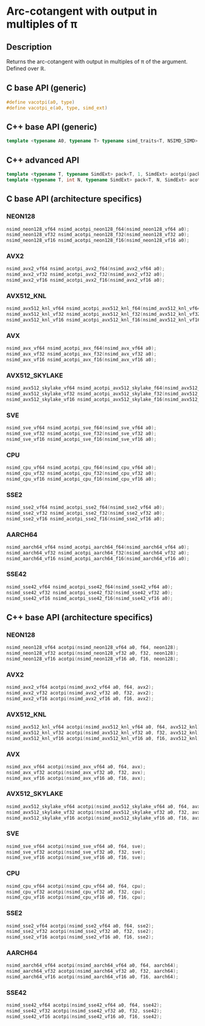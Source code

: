 <!--

Copyright (c) 2019 Agenium Scale

Permission is hereby granted, free of charge, to any person obtaining a copy
of this software and associated documentation files (the "Software"), to deal
in the Software without restriction, including without limitation the rights
to use, copy, modify, merge, publish, distribute, sublicense, and/or sell
copies of the Software, and to permit persons to whom the Software is
furnished to do so, subject to the following conditions:

The above copyright notice and this permission notice shall be included in all
copies or substantial portions of the Software.

THE SOFTWARE IS PROVIDED "AS IS", WITHOUT WARRANTY OF ANY KIND, EXPRESS OR
IMPLIED, INCLUDING BUT NOT LIMITED TO THE WARRANTIES OF MERCHANTABILITY,
FITNESS FOR A PARTICULAR PURPOSE AND NONINFRINGEMENT. IN NO EVENT SHALL THE
AUTHORS OR COPYRIGHT HOLDERS BE LIABLE FOR ANY CLAIM, DAMAGES OR OTHER
LIABILITY, WHETHER IN AN ACTION OF CONTRACT, TORT OR OTHERWISE, ARISING FROM,
OUT OF OR IN CONNECTION WITH THE SOFTWARE OR THE USE OR OTHER DEALINGS IN THE
SOFTWARE.

-->

# Arc-cotangent with output in multiples of π

## Description

Returns the arc-cotangent with output in multiples of π of the argument. Defined over $ℝ$.

## C base API (generic)

```c
#define vacotpi(a0, type)
#define vacotpi_e(a0, type, simd_ext)
```

## C++ base API (generic)

```c++
template <typename A0, typename T> typename simd_traits<T, NSIMD_SIMD>::simd_vector acotpi(A0 a0, T);
```

## C++ advanced API

```c++
template <typename T, typename SimdExt> pack<T, 1, SimdExt> acotpi(pack<T, 1, SimdExt> const& a0);
template <typename T, int N, typename SimdExt> pack<T, N, SimdExt> acotpi(pack<T, N, SimdExt> const& a0);
```

## C base API (architecture specifics)

### NEON128

```c
nsimd_neon128_vf64 nsimd_acotpi_neon128_f64(nsimd_neon128_vf64 a0);
nsimd_neon128_vf32 nsimd_acotpi_neon128_f32(nsimd_neon128_vf32 a0);
nsimd_neon128_vf16 nsimd_acotpi_neon128_f16(nsimd_neon128_vf16 a0);
```

### AVX2

```c
nsimd_avx2_vf64 nsimd_acotpi_avx2_f64(nsimd_avx2_vf64 a0);
nsimd_avx2_vf32 nsimd_acotpi_avx2_f32(nsimd_avx2_vf32 a0);
nsimd_avx2_vf16 nsimd_acotpi_avx2_f16(nsimd_avx2_vf16 a0);
```

### AVX512_KNL

```c
nsimd_avx512_knl_vf64 nsimd_acotpi_avx512_knl_f64(nsimd_avx512_knl_vf64 a0);
nsimd_avx512_knl_vf32 nsimd_acotpi_avx512_knl_f32(nsimd_avx512_knl_vf32 a0);
nsimd_avx512_knl_vf16 nsimd_acotpi_avx512_knl_f16(nsimd_avx512_knl_vf16 a0);
```

### AVX

```c
nsimd_avx_vf64 nsimd_acotpi_avx_f64(nsimd_avx_vf64 a0);
nsimd_avx_vf32 nsimd_acotpi_avx_f32(nsimd_avx_vf32 a0);
nsimd_avx_vf16 nsimd_acotpi_avx_f16(nsimd_avx_vf16 a0);
```

### AVX512_SKYLAKE

```c
nsimd_avx512_skylake_vf64 nsimd_acotpi_avx512_skylake_f64(nsimd_avx512_skylake_vf64 a0);
nsimd_avx512_skylake_vf32 nsimd_acotpi_avx512_skylake_f32(nsimd_avx512_skylake_vf32 a0);
nsimd_avx512_skylake_vf16 nsimd_acotpi_avx512_skylake_f16(nsimd_avx512_skylake_vf16 a0);
```

### SVE

```c
nsimd_sve_vf64 nsimd_acotpi_sve_f64(nsimd_sve_vf64 a0);
nsimd_sve_vf32 nsimd_acotpi_sve_f32(nsimd_sve_vf32 a0);
nsimd_sve_vf16 nsimd_acotpi_sve_f16(nsimd_sve_vf16 a0);
```

### CPU

```c
nsimd_cpu_vf64 nsimd_acotpi_cpu_f64(nsimd_cpu_vf64 a0);
nsimd_cpu_vf32 nsimd_acotpi_cpu_f32(nsimd_cpu_vf32 a0);
nsimd_cpu_vf16 nsimd_acotpi_cpu_f16(nsimd_cpu_vf16 a0);
```

### SSE2

```c
nsimd_sse2_vf64 nsimd_acotpi_sse2_f64(nsimd_sse2_vf64 a0);
nsimd_sse2_vf32 nsimd_acotpi_sse2_f32(nsimd_sse2_vf32 a0);
nsimd_sse2_vf16 nsimd_acotpi_sse2_f16(nsimd_sse2_vf16 a0);
```

### AARCH64

```c
nsimd_aarch64_vf64 nsimd_acotpi_aarch64_f64(nsimd_aarch64_vf64 a0);
nsimd_aarch64_vf32 nsimd_acotpi_aarch64_f32(nsimd_aarch64_vf32 a0);
nsimd_aarch64_vf16 nsimd_acotpi_aarch64_f16(nsimd_aarch64_vf16 a0);
```

### SSE42

```c
nsimd_sse42_vf64 nsimd_acotpi_sse42_f64(nsimd_sse42_vf64 a0);
nsimd_sse42_vf32 nsimd_acotpi_sse42_f32(nsimd_sse42_vf32 a0);
nsimd_sse42_vf16 nsimd_acotpi_sse42_f16(nsimd_sse42_vf16 a0);
```

## C++ base API (architecture specifics)

### NEON128

```c
nsimd_neon128_vf64 acotpi(nsimd_neon128_vf64 a0, f64, neon128);
nsimd_neon128_vf32 acotpi(nsimd_neon128_vf32 a0, f32, neon128);
nsimd_neon128_vf16 acotpi(nsimd_neon128_vf16 a0, f16, neon128);
```

### AVX2

```c
nsimd_avx2_vf64 acotpi(nsimd_avx2_vf64 a0, f64, avx2);
nsimd_avx2_vf32 acotpi(nsimd_avx2_vf32 a0, f32, avx2);
nsimd_avx2_vf16 acotpi(nsimd_avx2_vf16 a0, f16, avx2);
```

### AVX512_KNL

```c
nsimd_avx512_knl_vf64 acotpi(nsimd_avx512_knl_vf64 a0, f64, avx512_knl);
nsimd_avx512_knl_vf32 acotpi(nsimd_avx512_knl_vf32 a0, f32, avx512_knl);
nsimd_avx512_knl_vf16 acotpi(nsimd_avx512_knl_vf16 a0, f16, avx512_knl);
```

### AVX

```c
nsimd_avx_vf64 acotpi(nsimd_avx_vf64 a0, f64, avx);
nsimd_avx_vf32 acotpi(nsimd_avx_vf32 a0, f32, avx);
nsimd_avx_vf16 acotpi(nsimd_avx_vf16 a0, f16, avx);
```

### AVX512_SKYLAKE

```c
nsimd_avx512_skylake_vf64 acotpi(nsimd_avx512_skylake_vf64 a0, f64, avx512_skylake);
nsimd_avx512_skylake_vf32 acotpi(nsimd_avx512_skylake_vf32 a0, f32, avx512_skylake);
nsimd_avx512_skylake_vf16 acotpi(nsimd_avx512_skylake_vf16 a0, f16, avx512_skylake);
```

### SVE

```c
nsimd_sve_vf64 acotpi(nsimd_sve_vf64 a0, f64, sve);
nsimd_sve_vf32 acotpi(nsimd_sve_vf32 a0, f32, sve);
nsimd_sve_vf16 acotpi(nsimd_sve_vf16 a0, f16, sve);
```

### CPU

```c
nsimd_cpu_vf64 acotpi(nsimd_cpu_vf64 a0, f64, cpu);
nsimd_cpu_vf32 acotpi(nsimd_cpu_vf32 a0, f32, cpu);
nsimd_cpu_vf16 acotpi(nsimd_cpu_vf16 a0, f16, cpu);
```

### SSE2

```c
nsimd_sse2_vf64 acotpi(nsimd_sse2_vf64 a0, f64, sse2);
nsimd_sse2_vf32 acotpi(nsimd_sse2_vf32 a0, f32, sse2);
nsimd_sse2_vf16 acotpi(nsimd_sse2_vf16 a0, f16, sse2);
```

### AARCH64

```c
nsimd_aarch64_vf64 acotpi(nsimd_aarch64_vf64 a0, f64, aarch64);
nsimd_aarch64_vf32 acotpi(nsimd_aarch64_vf32 a0, f32, aarch64);
nsimd_aarch64_vf16 acotpi(nsimd_aarch64_vf16 a0, f16, aarch64);
```

### SSE42

```c
nsimd_sse42_vf64 acotpi(nsimd_sse42_vf64 a0, f64, sse42);
nsimd_sse42_vf32 acotpi(nsimd_sse42_vf32 a0, f32, sse42);
nsimd_sse42_vf16 acotpi(nsimd_sse42_vf16 a0, f16, sse42);
```